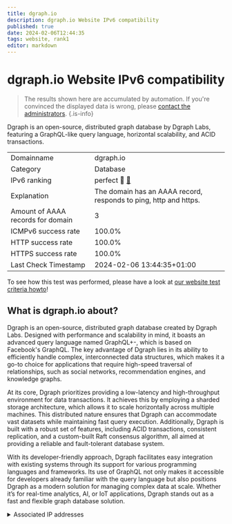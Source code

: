 ```yaml
---
title: dgraph.io
description: dgraph.io Website IPv6 compatibility
published: true
date: 2024-02-06T12:44:35
tags: website, rank1
editor: markdown
---
```


# dgraph.io Website IPv6 compatibility

> The results shown here are accumulated by automation. If you're convinced the displayed data is wrong, please [contact the administrators](/howto/chat). 
{.is-info}

Dgraph is an open-source, distributed graph database by Dgraph Labs, featuring a GraphQL-like query language, horizontal scalability, and ACID transactions.


|   |   |
| - | - |
| Domainname | dgraph.io
| Category | Database |
| IPv6 ranking | perfect :1st_place_medal: [🔗](/howto/ranking) |
| Explanation | The domain has an AAAA record, responds to ping, http and https. |
| Amount of AAAA records for domain | 3 |
| ICMPv6 success rate | 100.0%|
| HTTP success rate | 100.0% |
| HTTPS success rate | 100.0% |
| Last Check Timestamp | 2024-02-06 13:44:35+01:00 |

To see how this test was performed, please have a look at [our website test criteria howto](/howto/testcriteria/website)!


## What is dgraph.io about?
Dgraph is an open-source, distributed graph database created by Dgraph Labs. Designed with performance and scalability in mind, it boasts an advanced query language named GraphQL+-, which is based on Facebook's GraphQL. The key advantage of Dgraph lies in its ability to efficiently handle complex, interconnected data structures, which makes it a go-to choice for applications that require high-speed traversal of relationships, such as social networks, recommendation engines, and knowledge graphs.

At its core, Dgraph prioritizes providing a low-latency and high-throughput environment for data transactions. It achieves this by employing a sharded storage architecture, which allows it to scale horizontally across multiple machines. This distributed nature ensures that Dgraph can accommodate vast datasets while maintaining fast query execution. Additionally, Dgraph is built with a robust set of features, including ACID transactions, consistent replication, and a custom-built Raft consensus algorithm, all aimed at providing a reliable and fault-tolerant database system.

With its developer-friendly approach, Dgraph facilitates easy integration with existing systems through its support for various programming languages and frameworks. Its use of GraphQL not only makes it accessible for developers already familiar with the query language but also positions Dgraph as a modern solution for managing complex data at scale. Whether it’s for real-time analytics, AI, or IoT applications, Dgraph stands out as a fast and flexible graph database solution.



<details>
<summary>Associated IP addresses</summary>

2606:4700:20::ac43:482b

2606:4700:20::681a:3e1

2606:4700:20::681a:2e1

</details>
